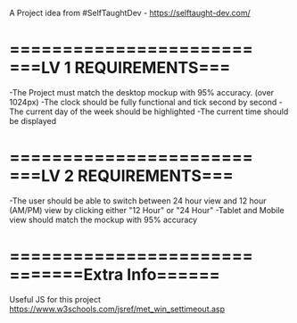 A Project idea from  #SelfTaughtDev - https://selftaught-dev.com/



=======================
===LV 1 REQUIREMENTS===
=======================

-The Project must match the desktop mockup with 95% accuracy. (over 1024px)
-The clock should be fully functional and tick second by second
-The current day of the week should be highlighted
-The current time should be displayed

=======================
===LV 2 REQUIREMENTS===
=======================

-The user should be able to switch between 24 hour view and 12 hour (AM/PM) view
  by clicking either "12 Hour" or "24 Hour"
-Tablet and Mobile view should match the mockup with 95% accuracy

=======================
=======Extra Info======
=======================

Useful JS for this project
https://www.w3schools.com/jsref/met_win_settimeout.asp
